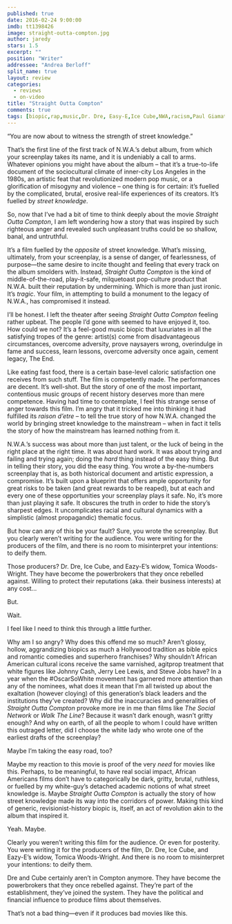 ```yaml
---
published: true
date: 2016-02-24 9:00:00
imdb: tt1398426
image: straight-outta-compton.jpg
author: jaredy
stars: 1.5
excerpt: ""
position: "Writer"
addressee: "Andrea Berloff"
split_name: true
layout: review
categories: 
  - reviews
  - on-video
title: "Straight Outta Compton"
comments: true
tags: [biopic,rap,music,Dr. Dre, Easy-E,Ice Cube,NWA,racism,Paul Giamatti]
---
```

“You are now about to witness the strength of street knowledge.”

That’s the first line of the first track of N.W.A.’s debut album, from which your screenplay takes its name, and it is undeniably a call to arms. Whatever opinions you might have about the album – that it’s a true-to-life document of the sociocultural climate of inner-city Los Angeles in the 1980s, an artistic feat that revolutionized modern pop music, or a glorification of misogyny and violence – one thing is for certain: it’s fuelled by the complicated, brutal, erosive real-life experiences of its creators. It’s fuelled by _street knowledge_.  

So, now that I’ve had a bit of time to think deeply about the movie _Straight Outta Compton_, I am left wondering how a story that was inspired by such righteous anger and revealed such unpleasant truths could be so shallow, banal, and untruthful.

It’s a film fuelled by the _opposite_ of street knowledge. What’s missing, ultimately, from your screenplay, is a sense of danger, of fearlessness, of purpose—the same desire to incite thought and feeling that every track on the album smolders with. Instead, _Straight Outta Compton_ is the kind of middle-of-the-road, play-it-safe, milquetoast pop-culture product that N.W.A. built their reputation by undermining. Which is more than just ironic. It’s _tragic_. Your film, in attempting to build a monument to the legacy of N.W.A., has compromised it instead. 

I’ll be honest. I left the theater after seeing _Straight Outta Compton_ feeling rather upbeat. The people I’d gone with seemed to have enjoyed it, too. How could we not? It’s a feel-good music biopic that luxuriates in all the satisfying tropes of the genre: artist(s) come from disadvantageous circumstances, overcome adversity, prove naysayers wrong, overindulge in fame and success, learn lessons, overcome adversity once again, cement legacy, The End.

Like eating fast food, there is a certain base-level caloric satisfaction one receives from such stuff. The film is competently made. The performances are decent. It’s well-shot. But the story of one of the most important, contentious music groups of recent history deserves more than mere competence. Having had time to contemplate, I feel this strange sense of anger towards this film. I’m angry that it tricked me into thinking it had fulfilled its _raison d’etre_ – to tell the true story of how N.W.A. changed the world by bringing street knowledge to the mainstream – when in fact it tells the story of how the mainstream has learned nothing from it. 

N.W.A.’s success was about more than just talent, or the luck of being in the right place at the right time. It was about hard work. It was about trying and failing and trying again; doing the _hard_ thing instead of the easy thing. But in telling their story, you did the easy thing. You wrote a by-the-numbers screenplay that is, as both historical document and artistic expression, a compromise. It’s built upon a blueprint that offers ample opportunity for great risks to be taken (and great rewards to be reaped), but at each and every one of these opportunities your screenplay plays it safe. No, it’s more than just playing it safe. It obscures the truth in order to hide the story’s sharpest edges. It uncomplicates racial and cultural dynamics with a simplistic (almost propagandic) thematic focus. 

But how can any of this be your fault? Sure, you wrote the screenplay. But you clearly weren’t writing for the audience. You were writing for the producers of the film, and there is no room to misinterpret your intentions: to deify them. 

Those producers? Dr. Dre, Ice Cube, and Eazy-E’s widow, Tomica Woods-Wright. They have become the powerbrokers that they once rebelled against. Willing to protect their reputations (aka. their business interests) at any cost...

But. 

Wait. 

I feel like I need to think this through a little further. 

Why am I so angry? Why does this offend me so much? Aren’t glossy, hollow, aggrandizing biopics as much a Hollywood tradition as bible epics and romantic comedies and superhero franchises? Why shouldn’t African American cultural icons receive the same varnished, agitprop treatment that white figures like Johnny Cash, Jerry Lee Lewis, and Steve Jobs have? In a year when the #OscarSoWhite movement has garnered more attention than any of the nominees, what does it mean that I’m all twisted up about the exaltation (however cloying) of this generation’s black leaders and the institutions they’ve created? Why did the inaccuracies and generalities of _Straight Outta Compton_ provoke more ire in me than films like _The Social Network_ or _Walk The Line_? Because it wasn’t dark enough, wasn’t gritty enough? And why on earth, of all the people to whom I could have written this outraged letter, did I choose the white lady who wrote one of the earliest drafts of the screenplay? 

Maybe I’m taking the easy road, too? 

Maybe my reaction to this movie is proof of the very _need_ for movies like this. Perhaps, to be meaningful, to have real social impact, African Americans films don’t have to categorically be dark, gritty, brutal, ruthless, or fuelled by my white-guy’s detached academic notions of what street knowledge is. Maybe _Straight Outta Compton_ is actually the story of how street knowledge made its way into the corridors of power. Making this kind of generic, revisionist-history biopic is, itself, an act of revolution akin to the album that inspired it.  

Yeah. Maybe.

Clearly you weren’t writing this film for the audience. Or even for posterity. You were writing it for the producers of the film, Dr. Dre, Ice Cube, and Eazy-E’s widow, Tomica Woods-Wright. And there is no room to misinterpret your intentions: to deify them. 

Dre and Cube certainly aren’t in Compton anymore. They have become the powerbrokers that they once rebelled against. They’re part of the establishment, they’ve joined the system. They have the political and financial influence to produce films about themselves. 

That’s not a bad thing—even if it produces bad movies like this.
